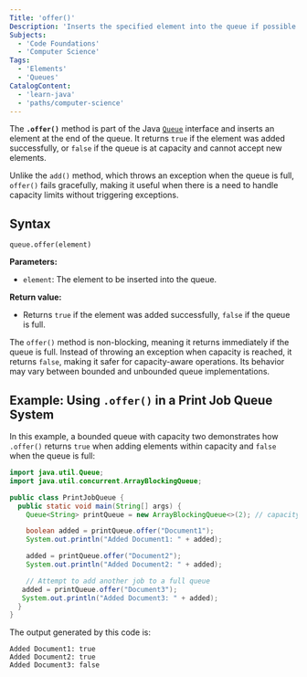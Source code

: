 ```yaml
---
Title: 'offer()'
Description: 'Inserts the specified element into the queue if possible without violating capacity limits.'
Subjects:
  - 'Code Foundations'
  - 'Computer Science'
Tags:
  - 'Elements'
  - 'Queues'
CatalogContent:
  - 'learn-java'
  - 'paths/computer-science'
---
```


The **`.offer()`** method is part of the Java [`Queue`](https://www.codecademy.com/resources/docs/java/queue) interface and inserts an element at the end of the queue. It returns `true` if the element was added successfully, or `false` if the queue is at capacity and cannot accept new elements.

Unlike the `add()` method, which throws an exception when the queue is full, `offer()` fails gracefully, making it useful when there is a need to handle capacity limits without triggering exceptions.

## Syntax

```pseudo
queue.offer(element)
```

**Parameters:**

- `element`: The element to be inserted into the queue.

**Return value:**

- Returns `true` if the element was added successfully, `false` if the queue is full.

The `offer()` method is non-blocking, meaning it returns immediately if the queue is full. Instead of throwing an exception when capacity is reached, it returns `false`, making it safer for capacity-aware operations. Its behavior may vary between bounded and unbounded queue implementations.

## Example: Using `.offer()` in a Print Job Queue System

In this example, a bounded queue with capacity two demonstrates how `.offer()` returns `true` when adding elements within capacity and `false` when the queue is full:

```java
import java.util.Queue;
import java.util.concurrent.ArrayBlockingQueue;

public class PrintJobQueue {
  public static void main(String[] args) {
    Queue<String> printQueue = new ArrayBlockingQueue<>(2); // capacity of 2

    boolean added = printQueue.offer("Document1");
    System.out.println("Added Document1: " + added);

    added = printQueue.offer("Document2");
    System.out.println("Added Document2: " + added);

    // Attempt to add another job to a full queue
   added = printQueue.offer("Document3");
   System.out.println("Added Document3: " + added);
  }
}
```

The output generated by this code is:

```shell
Added Document1: true
Added Document2: true
Added Document3: false
```
